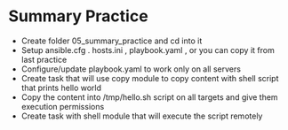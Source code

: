 # Summary Practice
- Create folder 05_summary_practice and cd into it
- Setup ansible.cfg . hosts.ini , playbook.yaml , or you can copy it from last practice
- Configure/update playbook.yaml to work only on all servers
- Create task that will use copy module to copy content with shell script that prints hello world
- Copy the content into /tmp/hello.sh script on all targets and give them execution permissions
- Create task with shell module that will execute the script remotely

